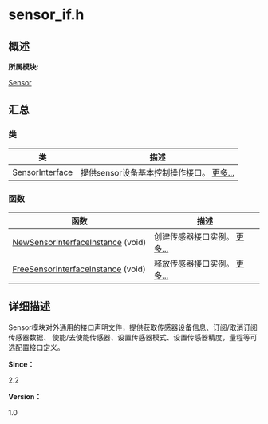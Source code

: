 # sensor_if.h


## **概述**

**所属模块:**

[Sensor](_sensor.md)


## **汇总**


### 类

| 类 | 描述 |
| -------- | -------- |
| [SensorInterface](_sensor_interface.md) | 提供sensor设备基本控制操作接口。&nbsp;[更多...](_sensor_interface.md) |


### 函数

| 函数 | 描述 |
| -------- | -------- |
| [NewSensorInterfaceInstance](_sensor.md#newsensorinterfaceinstance)&nbsp;(void) | 创建传感器接口实例。&nbsp;[更多...](_sensor.md#newsensorinterfaceinstance) |
| [FreeSensorInterfaceInstance](_sensor.md#freesensorinterfaceinstance)&nbsp;(void) | 释放传感器接口实例。&nbsp;[更多...](_sensor.md#freesensorinterfaceinstance) |


## **详细描述**

Sensor模块对外通用的接口声明文件，提供获取传感器设备信息、订阅/取消订阅传感器数据、 使能/去使能传感器、设置传感器模式、设置传感器精度，量程等可选配置接口定义。

**Since：**

2.2

**Version：**

1.0
